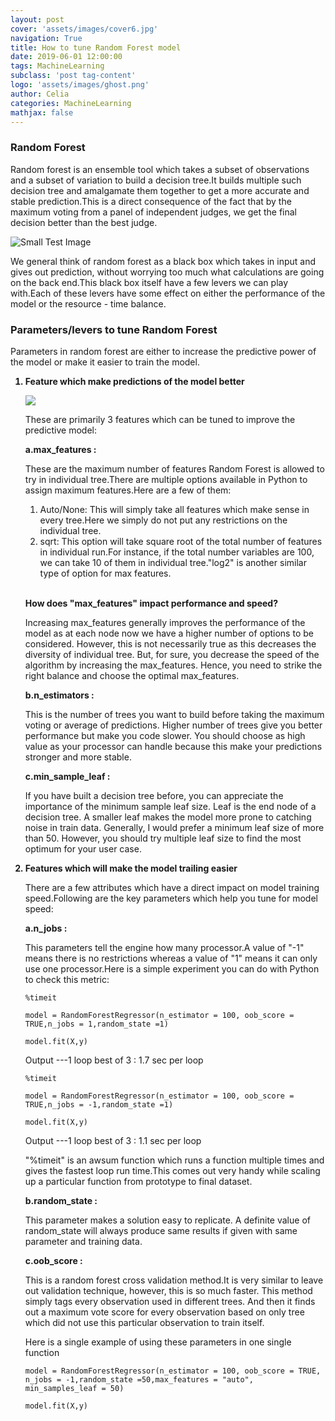 ```yaml
---
layout: post
cover: 'assets/images/cover6.jpg'
navigation: True
title: How to tune Random Forest model
date: 2019-06-01 12:00:00
tags: MachineLearning
subclass: 'post tag-content'
logo: 'assets/images/ghost.png'
author: Celia
categories: MachineLearning
mathjax: false
---
```

<h3>Random Forest</h3>
<p>Random forest is an ensemble tool which takes a subset of observations and a subset of variation to build a decision tree.It builds multiple such decision tree and amalgamate them together to get a more accurate and stable prediction.This is a direct consequence of the fact that by the maximum voting from a panel of independent judges, we get the final decision better than the best judge.</p>
<p><img src="https://user-images.githubusercontent.com/38856953/58762593-e6bf0880-8583-11e9-9d2b-fe397c0337e3.png" alt="Small Test Image" /></p>

<p>We general think of random forest as a black box which takes in input and gives out prediction, without worrying too much what calculations are going on the back end.This black box itself have a few levers we can play with.Each of these levers have some effect on either the performance of the model or the resource - time balance. </p>

<h3>Parameters/levers to tune Random Forest</h3>
<p>Parameters in random forest are either to increase the predictive power of the model or make it easier to train the model.</p>
<ol><b><li>Feature which make predictions of the model better</li></b>
<p><img src="https://user-images.githubusercontent.com/38856953/58762652-8bd9e100-8584-11e9-9fbb-55546e7cc349.png"/></p>
<p>These are primarily 3 features which can be tuned to improve the predictive model:</p>
<p><b>a.max_features :</b></p>
<p>These are the maximum number of features Random Forest is allowed to try in individual tree.There are multiple options available in Python to assign maximum features.Here are a few of them:</p>
<ol><li>Auto/None: This will simply take all features which make sense in every tree.Here we simply do not put any restrictions on the individual tree.</li>
<li>sqrt: This option will take square root of the total number of features in individual run.For instance, if the total number variables are 100, we can take 10 of them in individual tree."log2" is another similar type of option for max features.</li>
</ol>
<br>
<p><b>How does "max_features" impact performance and speed?</b></p>
<p>Increasing max_features generally improves the performance of the model as at each node now we have a higher number of options to be considered. However, this is not necessarily true as this decreases the diversity of individual tree. But, for sure, you decrease the speed of the algorithm by increasing the max_features. Hence, you need to strike the right balance and choose the optimal max_features.</p>

<p><b>b.n_estimators :</b></p>
<p>This is the number of trees you want to build before taking the maximum voting or average of predictions. Higher number of trees give you better performance but make you code slower. You should choose as high value as your processor can handle because this make your predictions stronger and more stable. </p>
<p><b>c.min_sample_leaf :</b></p>
<p>If you have built a decision tree before, you can appreciate the importance of the minimum sample leaf size. Leaf is the end node of a decision tree. A smaller leaf makes the model more prone to catching noise in train data.  Generally, I would prefer a minimum leaf size of more than 50. However, you should try multiple leaf size to find the most optimum for your user case.</p>
<b><li>Features which will make the model trailing easier</li></b>
<p>There are a few attributes which have a direct impact on model training speed.Following are the key parameters which help you tune for model speed:</p>

<p><b>a.n_jobs :</b></p>
<p>This parameters tell the engine how many processor.A value of "-1" means there is no restrictions whereas a value of "1" means it can only use one processor.Here is a simple experiment you can do with Python to check this metric:</p>
<pre><code>%timeit</code></pre>
<pre><code>model = RandomForestRegressor(n_estimator = 100, oob_score = TRUE,n_jobs = 1,random_state =1)</code></pre>
<pre><code>model.fit(X,y)</code></pre>
<p>Output ---1 loop best of 3 : 1.7 sec per loop</p>
<pre><code>%timeit</code></pre>
<pre><code>model = RandomForestRegressor(n_estimator = 100, oob_score = TRUE,n_jobs = -1,random_state =1)</code></pre>
<pre><code>model.fit(X,y)</code></pre>
<p>Output ---1 loop best of 3 : 1.1 sec per loop</p>
<p>"%timeit" is an awsum function which runs a function multiple times and gives the fastest loop run time.This comes out very handy while scaling up a particular function from prototype to final dataset. </p>
<p><b>b.random_state :</b></p>
<p>This parameter makes a solution easy to replicate. A definite value of random_state will always produce same results if given with same parameter and training data.</p>
<p><b>c.oob_score :</b></p>
<p>This is a random forest cross validation method.It is very similar to leave out validation technique, however, this is so much faster. This method simply tags every observation used in different trees. And then it finds out a maximum vote score for every observation based on only tree which did not use this particular observation to train itself. </p>

<p>Here is a single example of using these parameters in one single function</p>
<pre><code>model = RandomForestRegressor(n_estimator = 100, oob_score = TRUE, n_jobs = -1,random_state =50,max_features = "auto", min_samples_leaf = 50)
</code></pre>
<pre><code>model.fit(X,y)</code></pre>
</ol>
